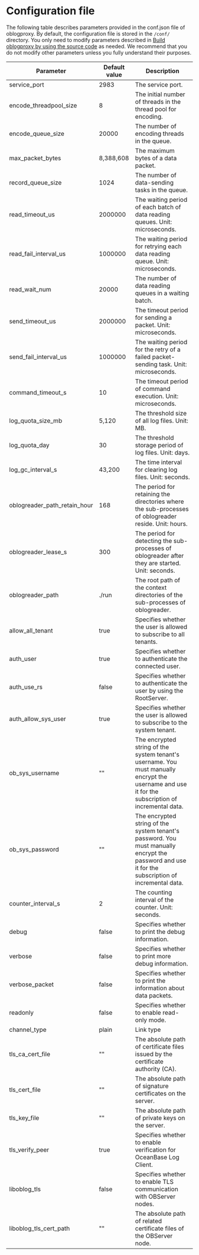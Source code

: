 # Configuration file

The following table describes parameters provided in the conf.json file of oblogproxy. By default, the configuration file is stored in the `/conf/` directory. You only need to modify parameters described in [Build oblogproxy by using the source code](100.install-and-deploy-oblogproxy/200.use-source-code-to-build-an-oblogproxy.md) as needed. We recommend that you do not modify other parameters unless you fully understand their purposes. 

| Parameter | Default value | Description                                                                                                                                       |
|------------------------------|---------|---------------------------------------------------------------------------------------------------------------------------------------------------|
| service_port | 2983 | The service port.                                                                                                                                 |
| encode_threadpool_size | 8 | The initial number of threads in the thread pool for encoding.                                                                                    |
| encode_queue_size | 20000 | The number of encoding threads in the queue.                                                                                                      |
| max_packet_bytes | 8,388,608 | The maximum bytes of a data packet.                                                                                                               |
| record_queue_size | 1024 | The number of data-sending tasks in the queue.                                                                                                    |
| read_timeout_us | 2000000 | The waiting period of each batch of data reading queues. Unit: microseconds.                                                                      |
| read_fail_interval_us | 1000000 | The waiting period for retrying each data reading queue. Unit: microseconds.                                                                      |
| read_wait_num | 20000 | The number of data reading queues in a waiting batch.                                                                                             |
| send_timeout_us | 2000000 | The timeout period for sending a packet. Unit: microseconds.                                                                                      |
| send_fail_interval_us | 1000000 | The waiting period for the retry of a failed packet-sending task. Unit: microseconds.                                                             |
| command_timeout_s | 10 | The timeout period of command execution. Unit: microseconds.                                                                                      |
| log_quota_size_mb | 5,120 | The threshold size of all log files. Unit: MB.                                                                                                    |
| log_quota_day | 30 | The threshold storage period of log files. Unit: days.                                                                                            |
| log_gc_interval_s | 43,200 | The time interval for clearing log files. Unit: seconds.                                                                                          |
| oblogreader_path_retain_hour | 168 | The period for retaining the directories where the sub-processes of oblogreader reside. Unit: hours.                                              |
| oblogreader_lease_s | 300 | The period for detecting the sub-processes of oblogreader after they are started. Unit: seconds.                                                  |
| oblogreader_path | ./run | The root path of the context directories of the sub-processes of oblogreader.                                                                     |
| allow_all_tenant | true | Specifies whether the user is allowed to subscribe to all tenants.                                                                                |
| auth_user | true | Specifies whether to authenticate the connected user.                                                                                             |
| auth_use_rs | false | Specifies whether to authenticate the user by using the RootServer.                                                                               |
| auth_allow_sys_user | true | Specifies whether the user is allowed to subscribe to the system tenant.                                                                          |
| ob_sys_username | "" | The encrypted string of the system tenant's username. You must manually encrypt the username and use it for the subscription of incremental data. |
| ob_sys_password | "" | The encrypted string of the system tenant's password. You must manually encrypt the password and use it for the subscription of incremental data. |
| counter_interval_s | 2 | The counting interval of the counter. Unit: seconds.                                                                                              |
| debug | false | Specifies whether to print the debug information.                                                                                                 |
| verbose | false | Specifies whether to print more debug information.                                                                                                |
| verbose_packet | false | Specifies whether to print the information about data packets.                                                                                    |
| readonly | false | Specifies whether to enable read-only mode.                                                                                                       |
| channel_type | plain | Link type                                                                                                                                         |
| tls_ca_cert_file | "" | The absolute path of certificate files issued by the certificate authority (CA).                                                                  |
| tls_cert_file | "" | The absolute path of signature certificates on the server.                                                                                        |
| tls_key_file | "" | The absolute path of private keys on the server.                                                                                                  |
| tls_verify_peer | true | Specifies whether to enable verification for OceanBase Log Client.                                                                                |
| liboblog_tls | false | Specifies whether to enable TLS communication with OBServer nodes.                                                                                |
| liboblog_tls_cert_path | "" | The absolute path of related certificate files of the OBServer node.                                                                              |
